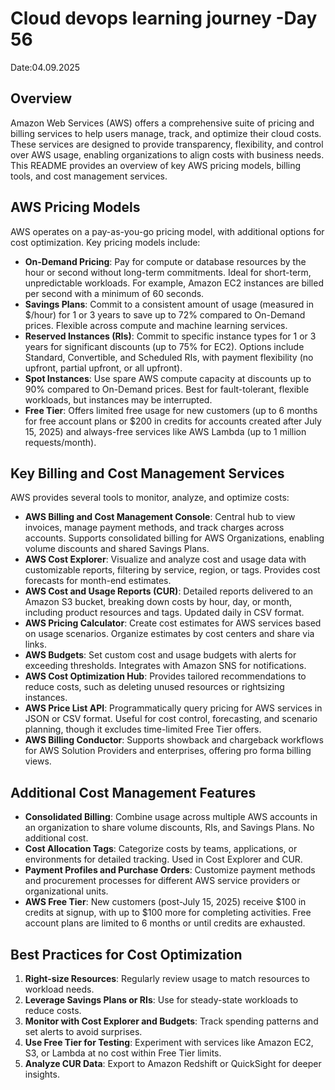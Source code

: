 # Cloud devops learning journey -Day 56
Date:04.09.2025

## Overview
Amazon Web Services (AWS) offers a comprehensive suite of pricing and billing services to help users manage, track, and optimize their cloud costs. These services are designed to provide transparency, flexibility, and control over AWS usage, enabling organizations to align costs with business needs. This README provides an overview of key AWS pricing models, billing tools, and cost management services.

## AWS Pricing Models
AWS operates on a pay-as-you-go pricing model, with additional options for cost optimization. Key pricing models include:

- **On-Demand Pricing**: Pay for compute or database resources by the hour or second without long-term commitments. Ideal for short-term, unpredictable workloads. For example, Amazon EC2 instances are billed per second with a minimum of 60 seconds.[](https://aws.amazon.com/ec2/pricing/)
- **Savings Plans**: Commit to a consistent amount of usage (measured in $/hour) for 1 or 3 years to save up to 72% compared to On-Demand prices. Flexible across compute and machine learning services.[](https://aws.amazon.com/pricing/)[](https://aws.amazon.com/ec2/pricing/)
- **Reserved Instances (RIs)**: Commit to specific instance types for 1 or 3 years for significant discounts (up to 75% for EC2). Options include Standard, Convertible, and Scheduled RIs, with payment flexibility (no upfront, partial upfront, or all upfront).[](https://spot.io/resources/aws-pricing/5-models-pricing-for-10-popular-aws-services/)[](https://www.sqlshack.com/understanding-aws-billing-services-and-concepts/)
- **Spot Instances**: Use spare AWS compute capacity at discounts up to 90% compared to On-Demand prices. Best for fault-tolerant, flexible workloads, but instances may be interrupted.[](https://aws.amazon.com/ec2/pricing/)[](https://www.sqlshack.com/understanding-aws-billing-services-and-concepts/)
- **Free Tier**: Offers limited free usage for new customers (up to 6 months for free account plans or $200 in credits for accounts created after July 15, 2025) and always-free services like AWS Lambda (up to 1 million requests/month).[](https://aws.amazon.com/efs/pricing/)[](https://docs.aws.amazon.com/awsaccountbilling/latest/aboutv2/free-tier.html)

## Key Billing and Cost Management Services
AWS provides several tools to monitor, analyze, and optimize costs:

- **AWS Billing and Cost Management Console**: Central hub to view invoices, manage payment methods, and track charges across accounts. Supports consolidated billing for AWS Organizations, enabling volume discounts and shared Savings Plans.[](https://aws.amazon.com/aws-cost-management/aws-billing/)[](https://docs.aws.amazon.com/awsaccountbilling/latest/aboutv2/billing-what-is.html)
- **AWS Cost Explorer**: Visualize and analyze cost and usage data with customizable reports, filtering by service, region, or tags. Provides cost forecasts for month-end estimates.[](https://www.sqlshack.com/understanding-aws-billing-services-and-concepts/)[](https://docs.aws.amazon.com/awsaccountbilling/latest/aboutv2/billing-what-is.html)
- **AWS Cost and Usage Reports (CUR)**: Detailed reports delivered to an Amazon S3 bucket, breaking down costs by hour, day, or month, including product resources and tags. Updated daily in CSV format.[](https://docs.aws.amazon.com/cur/latest/userguide/what-is-cur.html)[](https://aws.amazon.com/aws-cost-management/aws-cost-and-usage-reporting/)
- **AWS Pricing Calculator**: Create cost estimates for AWS services based on usage scenarios. Organize estimates by cost centers and share via links.[](https://calculator.aws/)[](https://www.w3schools.com/aws/aws_cloudessentials_ps_pricemodels.php)
- **AWS Budgets**: Set custom cost and usage budgets with alerts for exceeding thresholds. Integrates with Amazon SNS for notifications.[](https://digitalcloud.training/aws-billing-and-pricing/)[](https://www.reloadbasics.com/aws/Understanding_AWS_pricing_and_billing.)
- **AWS Cost Optimization Hub**: Provides tailored recommendations to reduce costs, such as deleting unused resources or rightsizing instances.[](https://docs.aws.amazon.com/awsaccountbilling/latest/aboutv2/billing-what-is.html)
- **AWS Price List API**: Programmatically query pricing for AWS services in JSON or CSV format. Useful for cost control, forecasting, and scenario planning, though it excludes time-limited Free Tier offers.[](https://docs.aws.amazon.com/awsaccountbilling/latest/aboutv2/price-changes.html)[](https://docs.aws.amazon.com/awsaccountbilling/latest/aboutv2/finding-prices-in-service-price-list-files.html)
- **AWS Billing Conductor**: Supports showback and chargeback workflows for AWS Solution Providers and enterprises, offering pro forma billing views.[](https://docs.aws.amazon.com/awsaccountbilling/latest/aboutv2/billing-what-is.html)

## Additional Cost Management Features
- **Consolidated Billing**: Combine usage across multiple AWS accounts in an organization to share volume discounts, RIs, and Savings Plans. No additional cost.[](https://docs.aws.amazon.com/awsaccountbilling/latest/aboutv2/billing-what-is.html)
- **Cost Allocation Tags**: Categorize costs by teams, applications, or environments for detailed tracking. Used in Cost Explorer and CUR.[](https://docs.aws.amazon.com/awsaccountbilling/latest/aboutv2/billing-what-is.html)
- **Payment Profiles and Purchase Orders**: Customize payment methods and procurement processes for different AWS service providers or organizational units.[](https://aws.amazon.com/aws-cost-management/aws-billing/)[](https://docs.aws.amazon.com/awsaccountbilling/latest/aboutv2/billing-what-is.html)
- **AWS Free Tier**: New customers (post-July 15, 2025) receive $100 in credits at signup, with up to $100 more for completing activities. Free account plans are limited to 6 months or until credits are exhausted.[](https://docs.aws.amazon.com/awsaccountbilling/latest/aboutv2/free-tier.html)

## Best Practices for Cost Optimization
1. **Right-size Resources**: Regularly review usage to match resources to workload needs.[](https://www.reloadbasics.com/aws/Understanding_AWS_pricing_and_billing.)
2. **Leverage Savings Plans or RIs**: Use for steady-state workloads to reduce costs.[](https://www.reloadbasics.com/aws/Understanding_AWS_pricing_and_billing.)
3. **Monitor with Cost Explorer and Budgets**: Track spending patterns and set alerts to avoid surprises.[](https://www.reloadbasics.com/aws/Understanding_AWS_pricing_and_billing.)
4. **Use Free Tier for Testing**: Experiment with services like Amazon EC2, S3, or Lambda at no cost within Free Tier limits.[](https://docs.aws.amazon.com/awsaccountbilling/latest/aboutv2/free-tier.html)
5. **Analyze CUR Data**: Export to Amazon Redshift or QuickSight for deeper insights.[](https://docs.aws.amazon.com/cur/latest/userguide/what-is-cur.html)



